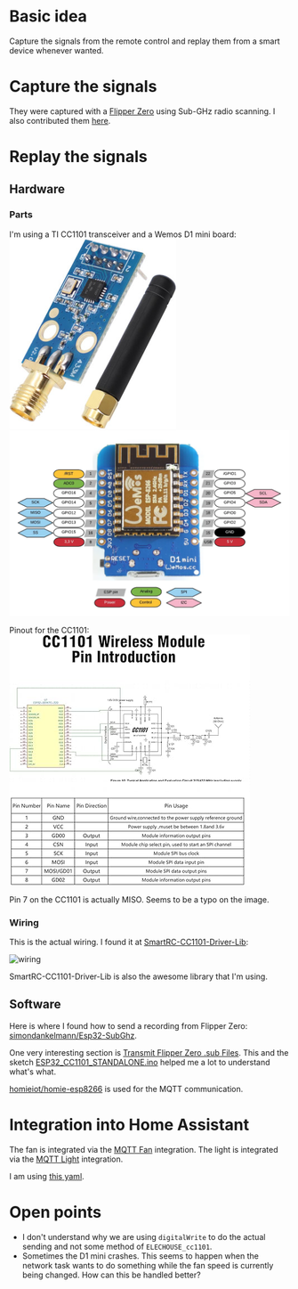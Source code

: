 # Basic idea

Capture the signals from the remote control and replay them from a smart device whenever wanted.

# Capture the signals

They were captured with a [Flipper Zero](https://en.wikipedia.org/wiki/Flipper_Zero) using Sub-GHz radio scanning.
I also contributed them [here](https://github.com/UberGuidoZ/Flipper/tree/main/Sub-GHz/Cooker_Hoods/Elica).

# Replay the signals

## Hardware

### Parts

I'm using a TI CC1101 transceiver and a Wemos D1 mini board:
![cc1101](cc1101.jpg)
![d1mini](wemos_d1_mini.png)

Pinout for the CC1101:
![cc1101_pins](cc1101_pins.jpg)

Pin 7 on the CC1101 is actually MISO.
Seems to be a typo on the image.

### Wiring

This is the actual wiring. I found it at [SmartRC-CC1101-Driver-Lib](https://github.com/LSatan/SmartRC-CC1101-Driver-Lib):

![wiring](https://raw.githubusercontent.com/LSatan/SmartRC-CC1101-Driver-Lib/b8c6af4c7c2214cd77a4e9b2e2cb37b24b393605/img/Esp8266_CC1101.png)

SmartRC-CC1101-Driver-Lib is also the awesome library that I'm using.

## Software

Here is where I found how to send a recording from Flipper Zero: [simondankelmann/Esp32-SubGhz](https://github.com/simondankelmann/Esp32-SubGhz).

One very interesting section is [Transmit Flipper Zero .sub Files](https://github.com/simondankelmann/Esp32-SubGhz/blob/main/Esp32/Esp32-CC1101-Standalone/README.md#transmit-flipper-zero-sub-files).
This and the sketch [ESP32_CC1101_STANDALONE.ino](https://github.com/simondankelmann/Esp32-SubGhz/blob/main/Esp32/Esp32-CC1101-Standalone/ESP32_CC1101_STANDALONE/ESP32_CC1101_STANDALONE.ino) helped me a lot to understand what's what.

[homieiot/homie-esp8266](https://github.com/homieiot/homie-esp8266) is used for the MQTT communication.

# Integration into Home Assistant

The fan is integrated via the [MQTT Fan](https://www.home-assistant.io/integrations/fan.mqtt) integration.
The light is integrated via the [MQTT Light](https://www.home-assistant.io/integrations/light.mqtt) integration.

I am using [this yaml](mqtt_fan.yaml).

# Open points

* I don't understand why we are using `digitalWrite` to do the actual sending and not some method of `ELECHOUSE_cc1101`.
* Sometimes the D1 mini crashes. This seems to happen when the network task wants to do something while the fan speed is currently being changed. How can this be handled better?

